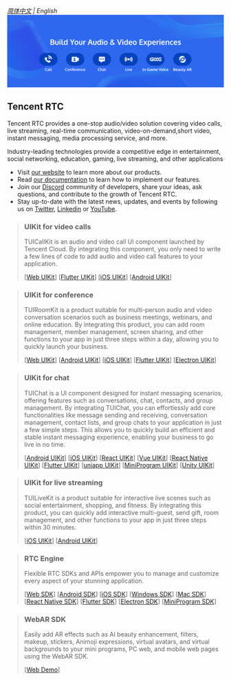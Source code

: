 _[简体中文](https://github.com/Tencent-RTC/.github/blob/main/profile/README.zh.md) | English_
![Tencent Cloud Media Service Scene](https://github.com/Tencent-RTC/.github/blob/main/profile/doc/images/scene.png)

## Tencent RTC

Tencent RTC provides a one-stop audio/video solution covering video calls, live streaming, real-time communication, video-on-demand,short video, instant messaging, media processing service, and more.

Industry-leading technologies provide a competitive edge in entertainment, social networking, education, gaming, live streaming, and other applications

- Visit [our website](https://trtc.io/) to learn more about our products.
- Read [our documentation](https://trtc.io/document) to learn how to implement our features.
- Join our [Discord](https://discord.gg/vDHty6ddrZ) community of developers, share your ideas, ask questions, and contribute to the growth of Tencent RTC.
- Stay up-to-date with the latest news, updates, and events by following us on [Twitter](https://twitter.com/TencentRTC),
[Linkedin](https://www.linkedin.com/company/tencentrtc) or [YouTube](https://www.youtube.com/@tencentrtc).


> ### UIKit for video calls
>
> TUICallKit is an audio and video call UI component launched by Tencent Cloud. By integrating this component, you only need to write a few lines of code to add audio and video call features to your application.
> 
> [[Web UIKit](https://github.com/tencentyun/TUICallKit/tree/main/Web)]
[[Flutter UIKit](https://github.com/tencentyun/TUICallKit/tree/main/Flutter)]
[[iOS UIKit](https://github.com/tencentyun/TUICallKit/tree/main/iOS)]
[[Android UIKit](https://github.com/tencentyun/TUICallKit/tree/main/Android)]


> ### UIKit for conference
>
> TUIRoomKit is a product suitable for multi-person audio and video conversation scenarios such as business meetings, webinars, and online education. By integrating this product, you can add room management, member management, screen sharing, and other functions to your app in just three steps within a day, allowing you to quickly launch your business. 
> 
> [[Web UIKit](https://github.com/Tencent-RTC/TUIRoomKit/tree/main/Web)]
[[Android UIKit](https://github.com/Tencent-RTC/TUIRoomKit/tree/main/Android)]
[[iOS UIKit](https://github.com/Tencent-RTC/TUIRoomKit/tree/main/iOS)]
[[Flutter UIKit](https://github.com/Tencent-RTC/TUIRoomKit/tree/main/Flutter)]
[[Electron UIKit](https://github.com/Tencent-RTC/TUIRoomKit/tree/main/Electron)]


> ### UIKit for chat
>
> TUIChat is a UI component designed for instant messaging scenarios, offering features such as conversations, chat, contacts, and group management. By integrating TUIChat, you can effortlessly add core functionalities like message sending and receiving, conversation management, contact lists, and group chats to your application in just a few simple steps. This allows you to quickly build an efficient and stable instant messaging experience, enabling your business to go live in no time.
> 
> [[Android UIKit](https://github.com/TencentCloud/chat-uikit-android)]
[[iOS UIKit](https://github.com/TencentCloud/chat-uikit-ios)]
[[React UIKit](https://github.com/TencentCloud/chat-uikit-react)]
[[Vue UIKit](https://github.com/TencentCloud/chat-uikit-vue)]
[[React Native UIKit](https://github.com/TencentCloud/chat-demo-react-native)]
[[Flutter UIKit](https://github.com/TencentCloud/chat-uikit-flutter)]
[[uniapp UIKit](https://github.com/TencentCloud/chat-uikit-uniapp)]
[[MiniProgram UIKit](https://github.com/TencentCloud/chat-uikit-wechat)]
[[Unity UIKit](https://github.com/TencentCloud/chat-uikit-unity)]


> ### UIKit for live streaming
>
> TUILiveKit is a product suitable for interactive live scenes such as social entertainment, shopping, and fitness. By integrating this product, you can quickly add interactive multi-guest, send gift, room management, and other functions to your app in just three steps within 30 minutes.
> 
> [[iOS UIKit](https://github.com/Tencent-RTC/TUILiveKit/tree/main/iOS)]
[[Android UIKit](https://github.com/Tencent-RTC/TUILiveKit/tree/main/Android)]

> ### RTC Engine
>
> Flexible RTC SDKs and APIs empower you to manage and customize every aspect of your stunning application.
>
> [[Web SDK](https://github.com/LiteAVSDK/TRTC_Web)]
[[Android SDK](https://github.com/LiteAVSDK/TRTC_Android)]
[[iOS SDK](https://github.com/LiteAVSDK/TRTC_iOS)]
[[Windows SDK](https://github.com/LiteAVSDK/TRTC_Windows)]
[[Mac SDK](https://github.com/LiteAVSDK/TRTC_Mac)]
[[React Native SDK](https://github.com/LiteAVSDK/TRTC_ReactNative)]
[[Flutter SDK](https://github.com/LiteAVSDK/TRTC_Flutter)]
[[Electron SDK](https://github.com/LiteAVSDK/TRTC_Electron)]
[[MiniProgram SDK](https://github.com/LiteAVSDK/Live_WXMini)]

> ### WebAR SDK
>
> Easily add AR effects such as AI beauty enhancement, filters, makeup, stickers, Animoji expressions, virtual avatars, and virtual backgrounds to your mini programs, PC web, and mobile web pages using the WebAR SDK.
>
> [[Web Demo](https://github.com/tencentcloud-webar/web-demo-en)]
